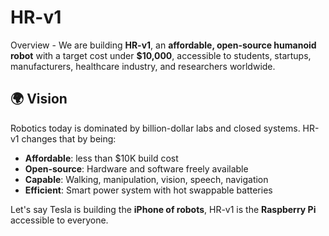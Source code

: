 # HR-v1
Overview - We are building **HR-v1**, an **affordable, open-source humanoid robot** with a target cost under **$10,000**, accessible to students, startups, manufacturers, healthcare industry, and researchers worldwide.



## 🌍 Vision
Robotics today is dominated by billion-dollar labs and closed systems. HR-v1 changes that by being:
- **Affordable**: less than $10K build cost
- **Open-source**: Hardware and software freely available
- **Capable**: Walking, manipulation, vision, speech, navigation
- **Efficient**: Smart power system with hot swappable batteries


Let's say Tesla is building the **iPhone of robots**, HR-v1 is the **Raspberry Pi** accessible to everyone.
